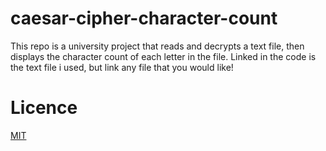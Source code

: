 # caesar-cipher-character-count
This repo is a university project that reads and decrypts a text file, then displays the character count of each letter in the file. Linked in the code is the text file i used, but link any file that you would like!

# Licence 
[MIT](https://choosealicense.com/licenses/mit/)
